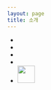 ```yaml
---
layout: page
title: 소개
---
```


<link rel="stylesheet" href="{{ site.baseurl }}/public/css/about_bottom.css">

<!-- 이 블로그는 보통의 블로그 처럼, 하고 싶은 얘기 적고 공부한 내용 정리하기 위해 만들었습니다. 그리고, 책이 출간된 후에 잘못된 곳 바로 잡고 궁금한 점 답변하기 위한 목적도 있습니다.

네이버, 티스토리, 블로그스팟까지 벌써 네 번째인데 이번이 마지막이 될 것 같습니다.

<a href="https://github.com/poole/lanyon" target="_blank">lanyon </a> 테마를 사용했습니다. -->



<ul>
  <li>
    <a href='https://github.com/surinkim' target="_blank">
      <i class="fab fa-github fa-2x" aria-hidden="true"></i>
    </a>
  </li>
  <li>
    <a href='https://stackoverflow.com/users/2231098/hyun' target="_blank">
      <i class="fab fa-stack-overflow fa-2x" aria-hidden="true"></i>
    </a>
  </li>
  <li>
    <a href='https://hub.docker.com/u/surinkim/' target="_blank">
      <i class="fab fa-docker fa-2x" style="color:blue;
      font-size:40px;" aria-hidden="true"></i>
    </a>
  </li>
  <li>
    <a href='https://www.hackerrank.com/nnhope/' target="_blank">
      <i class="fab fa-hackerrank fa-2x" style="color:green;"></i>
    </a>
  </li>
  <li>
    <a href='/img/cka.jpg' target="_blank">
      <img src='https://simpleicons.org/icons/kubernetes.svg' width='40' height='40' />
    </a>
  </li>
</ul>

